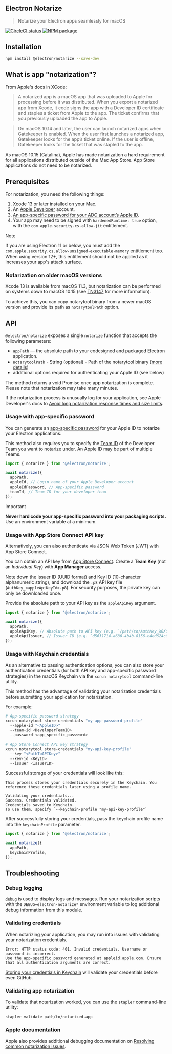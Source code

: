 Electron Notarize
-----------

> Notarize your Electron apps seamlessly for macOS

[![CircleCI status](https://circleci.com/gh/electron/notarize.svg?style=shield)](https://circleci.com/gh/electron/notarize)
[![NPM package](https://img.shields.io/npm/v/@electron/notarize)](https://npm.im/@electron/notarize)

## Installation

```bash
npm install @electron/notarize --save-dev
```

## What is app "notarization"?

From Apple's docs in XCode:

> A notarized app is a macOS app that was uploaded to Apple for processing before it was distributed.
> When you export a notarized app from Xcode, it code signs the app with a Developer ID certificate
> and staples a ticket from Apple to the app. The ticket confirms that you previously uploaded the app to Apple.

> On macOS 10.14 and later, the user can launch notarized apps when Gatekeeper is enabled.
> When the user first launches a notarized app, Gatekeeper looks for the app’s ticket online.
> If the user is offline, Gatekeeper looks for the ticket that was stapled to the app.

As macOS 10.15 (Catalina), Apple has made notarization a hard requirement for all applications
distributed outside of the Mac App Store. App Store applications do not need to be notarized.

## Prerequisites

For notarization, you need the following things:

1. Xcode 13 or later installed on your Mac.
1. An [Apple Developer](https://developer.apple.com/) account.
1. [An app-specific password for your ADC account’s Apple ID](https://support.apple.com/HT204397).
1. Your app may need to be signed with `hardenedRuntime: true` option, with the `com.apple.security.cs.allow-jit` entitlement.

> [!NOTE]
> If you are using Electron 11 or below, you must add the `com.apple.security.cs.allow-unsigned-executable-memory` entitlement too.
> When using version 12+, this entitlement should not be applied as it increases your app's attack surface.

### Notarization on older macOS versions

Xcode 13 is available from macOS 11.3, but notarization can be performed on systems down to macOS 10.15
(see [TN3147](https://developer.apple.com/documentation/technotes/tn3147-migrating-to-the-latest-notarization-tool#Enable-notarization-on-an-older-version-of-macOS) for more information).

To achieve this, you can copy notarytool binary from a newer macOS version and provide its path as `notarytoolPath` option.

## API

`@electron/notarize` exposes a single `notarize` function that accepts the following parameters:
* `appPath` — the absolute path to your codesigned and packaged Electron application.
* `notarytoolPath` - String (optional) - Path of the notarytool binary ([more details](#notarization-on-older-macos-versions)) 
* additional options required for authenticating your Apple ID (see below)

The method returns a void Promise once app notarization is complete. Please note that notarization may take
many minutes.

If the notarization process is unusually log for your application, see Apple Developer's docs to
[Avoid long notarization response times and size limits](https://developer.apple.com/documentation/security/notarizing_macos_software_before_distribution/customizing_the_notarization_workflow#3561440).

### Usage with app-specific password

You can generate an [app-specific password](https://support.apple.com/en-us/102654) for your Apple ID
to notarize your Electron applications.

This method also requires you to specify the [Team ID](https://developer.apple.com/help/account/manage-your-team/locate-your-team-id/)
of the Developer Team you want to notarize under. An Apple ID may be part of multiple Teams.

```javascript
import { notarize } from '@electron/notarize';

await notarize({
  appPath,
  appleId, // Login name of your Apple Developer account
  appleIdPassword, // App-specific password
  teamId, // Team ID for your developer team
});
```

> [!IMPORTANT]
> **Never hard code your app-specific password into your packaging scripts.** Use an environment
> variable at a minimum.

### Usage with App Store Connect API key

Alternatively, you can also authenticate via JSON Web Token (JWT) with App Store Connect.

You can obtain an API key from [App Store Connect](https://appstoreconnect.apple.com/access/integrations/api).
Create a **Team Key** (not an _Individual Key_) with **App Manager** access.

Note down the Issuer ID (UUID format) and Key ID (10-character alphanumeric string),
and download the `.p8` API key file (`AuthKey_<appleApiKeyId>.p8`).
For security purposes, the private key can only be downloaded once.

Provide the absolute path to your API key as the `appleApiKey` argument.

```javascript
import { notarize } from '@electron/notarize';

await notarize({
  appPath,
  appleApiKey, // Absolute path to API key (e.g. `/path/to/AuthKey_X0X0X0X0X0.p8`)
  appleApiIssuer, // Issuer ID (e.g. `d5631714-a680-4b4b-8156-b4ed624c0845`)
});
```

### Usage with Keychain credentials

As an alternative to passing authentication options, you can also store your authentication
credentials (for both API key and app-specific password strategies) in the macOS Keychain
via the `xcrun notarytool` command-line utility.

This method has the advantage of validating your notarization credentials before submitting
your application for notarization.

For example:

```sh
# App-specific password strategy
xcrun notarytool store-credentials "my-app-password-profile"
  --apple-id "<AppleID>"
  --team-id <DeveloperTeamID>
  --password <app_specific_password>
```

```sh
# App Store Connect API key strategy
xcrun notarytool store-credentials "my-api-key-profile"
  --key "<PathToAPIKey>"
  --key-id <KeyID>
  --issuer <IssuerID>
```

Successful storage of your credentials will look like this:

```
This process stores your credentials securely in the Keychain. You reference these credentials later using a profile name.

Validating your credentials...
Success. Credentials validated.
Credentials saved to Keychain.
To use them, specify `--keychain-profile "my-api-key-profile"`
```

After successfully storing your credentials, pass the keychain profile name into
the `keychainProfile` parameter.

```javascript
import { notarize } from '@electron/notarize';

await notarize({
  appPath,
  keychainProfile,
});
```
## Troubleshooting

### Debug logging

[`debug`](https://www.npmjs.com/package/debug) is used to display logs and messages.
Run your notarization scripts with the `DEBUG=electron-notarize*` environment variable to log additional
debug information from this module.

### Validating credentials

When notarizing your application, you may run into issues with validating your notarization
credentials.

```
Error: HTTP status code: 401. Invalid credentials. Username or password is incorrect.
Use the app-specific password generated at appleid.apple.com. Ensure that all authentication arguments are correct.
```

[Storing your credentials in Keychain](#usage-with-keychain-credentials) will validate your credentials before
even GitHub.

### Validating app notarization

To validate that notarization worked, you can use the `stapler` command-line utility:

```sh
stapler validate path/to/notarized.app
```

### Apple documentation

Apple also provides additional debugging documentation on
[Resolving common notarization issues](https://developer.apple.com/documentation/security/notarizing_macos_software_before_distribution/resolving_common_notarization_issues).
